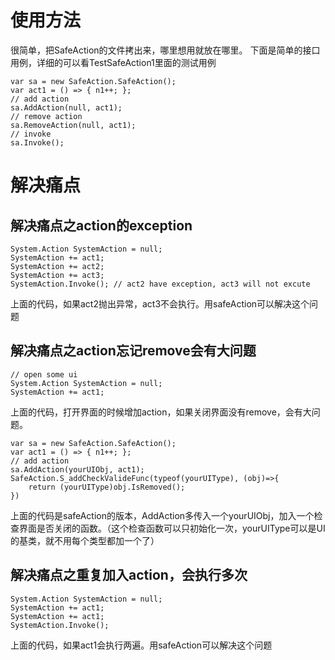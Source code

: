 # 使用方法
很简单，把SafeAction的文件拷出来，哪里想用就放在哪里。
下面是简单的接口用例，详细的可以看TestSafeAction1里面的测试用例
```cshar
var sa = new SafeAction.SafeAction();
var act1 = () => { n1++; };
// add action
sa.AddAction(null, act1);
// remove action
sa.RemoveAction(null, act1);
// invoke
sa.Invoke();
```
# 解决痛点
## 解决痛点之action的exception
```cshar
System.Action SystemAction = null;
SystemAction += act1;
SystemAction += act2;
SystemAction += act3;
SystemAction.Invoke(); // act2 have exception, act3 will not excute
```
上面的代码，如果act2抛出异常，act3不会执行。用safeAction可以解决这个问题
## 解决痛点之action忘记remove会有大问题
```cshar
// open some ui
System.Action SystemAction = null;
SystemAction += act1;
```
上面的代码，打开界面的时候增加action，如果关闭界面没有remove，会有大问题。
```cshar
var sa = new SafeAction.SafeAction();
var act1 = () => { n1++; };
// add action
sa.AddAction(yourUIObj, act1);
SafeAction.S_addCheckValideFunc(typeof(yourUIType), (obj)=>{
    return (yourUIType)obj.IsRemoved();
})
```
上面的代码是safeAction的版本，AddAction多传入一个yourUIObj，加入一个检查界面是否关闭的函数。（这个检查函数可以只初始化一次，yourUIType可以是UI的基类，就不用每个类型都加一个了）
## 解决痛点之重复加入action，会执行多次
```cshar
System.Action SystemAction = null;
SystemAction += act1;
SystemAction += act1;
SystemAction.Invoke();
```
上面的代码，如果act1会执行两遍。用safeAction可以解决这个问题